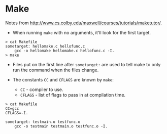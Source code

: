 # Make

Notes from http://www.cs.colby.edu/maxwell/courses/tutorials/maketutor/.

* When running ``make`` with no arguments, it'll look for the first target.

```
> cat Makefile
sometarget: hellomake.c hellofunc.c
    gcc -o hellomake hellomake.c hellofunc.c -I.
> make
```

* Files put on the first line after ``sometarget:`` are used to tell make to only run the command when the files change.

* The constants ``CC`` and ``CFLAGS`` are known by ``make``:
  * ``CC`` - compiler to use.
  * ``CFLAGS`` - list of flags to pass in at compilation time.

```
> cat Makefile
CC=gcc
CFLAGS=-I.

sometarget: testmain.o testfunc.o
    gcc -o testmain testmain.o testfunc.o -I.
```


